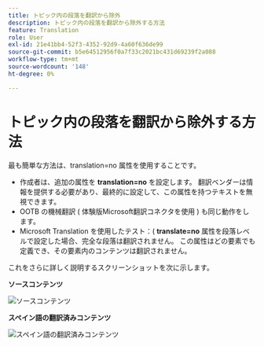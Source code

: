 ```yaml
---
title: トピック内の段落を翻訳から除外
description: トピック内の段落を翻訳から除外する方法
feature: Translation
role: User
exl-id: 21e41bb4-52f3-4352-92d9-4a60f636de99
source-git-commit: b5e64512956f0a7f33c2021bc431d69239f2a088
workflow-type: tm+mt
source-wordcount: '148'
ht-degree: 0%

---
```


# トピック内の段落を翻訳から除外する方法

最も簡単な方法は、translation=no 属性を使用することです。

+ 作成者は、追加の属性を **translation=no** を設定します。 翻訳ベンダーは情報を提供する必要があり、最終的に設定して、この属性を持つテキストを無視できます。
+ OOTB の機械翻訳 ( 体験版Microsoft翻訳コネクタを使用 ) も同じ動作をします。
+ Microsoft Translation を使用したテスト：( **translate=no** 属性を段落レベルで設定した場合、完全な段落は翻訳されません。 この属性はどの要素でも定義でき、その要素内のコンテンツは翻訳されません。


これをさらに詳しく説明するスクリーンショットを次に示します。

**ソースコンテンツ**

![ソースコンテンツ](assets/source-content.jpg)

**スペイン語の翻訳済みコンテンツ**

![スペイン語の翻訳済みコンテンツ](assets/trans-content.jpg)
